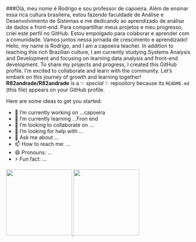 ###Olá, meu nome é Rodrigo e sou professor de capoeira. Além de ensinar essa rica cultura brasileira, estou fazendo faculdade de Análise e Desenvolvimento de Sistemas e me dedicando ao aprendizado de análise de dados e front-end. Para compartilhar meus projetos e meu progresso, criei este perfil no GitHub. Estou empolgado para colaborar e aprender com a comunidade. Vamos juntos nessa jornada de crescimento e aprendizado!
Hello, my name is Rodrigo, and I am a capoeira teacher. In addition to teaching this rich Brazilian culture, I am currently studying Systems Analysis and Development and focusing on learning data analysis and front-end development. To share my projects and progress, I created this GitHub profile. I’m excited to collaborate and learn with the community. Let’s embark on this journey of growth and learning together!
**R82andrade/R82andrade** is a ✨ _special_ ✨ repository because its `README.md` (this file) appears on your GitHub profile.

Here are some ideas to get you started:

- 🔭 I’m currently working on ...capoeira
- 🌱 I’m currently learning ...Fron end
- 👯 I’m looking to collaborate on ...
- 🤔 I’m looking for help with ...
- 💬 Ask me about ...
- 📫 How to reach me: ...
- 😄 Pronouns: ...
- ⚡ Fun fact: ...


<div align="between">
    <a href="https://github.com/professorsoares">
      <img height="180em" src="https://github-readme-stats.vercel.app/api?username=R82andrade&theme=light&show_icons=true" />
      <img height="180em" src="https://github-readme-stats.vercel.app/api/top-langs/?username=R82andrade&theme=light&show_icons=true&layout=compact"/>
    </a>
  </div>
